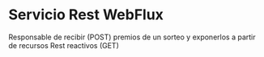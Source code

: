 # Servicio Rest WebFlux
Responsable de recibir (POST) premios de un sorteo y exponerlos a partir de recursos Rest reactivos (GET)
